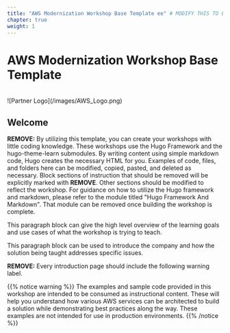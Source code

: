 ```yaml
---
title: "AWS Modernization Workshop Base Template ee" # MODIFY THIS TO BE THE TITLE OF YOUR WORKSHOP
chapter: true
weight: 1
---
```


# AWS Modernization Workshop Base Template <!-- CHANGE THIS TO BE THE TITLE OF YOUR WORKSHOP -->
<br>
![Partner Logo](/images/AWS_Logo.png)  <!-- ADD YOUR PARTNER LOGO HERE USING THE INSTRUCTIONS BELOW -->
<br>

## Welcome

**REMOVE:** By utilizing this template, you can create your workshops with little coding knowledge. These workshops use the Hugo Framework and the hugo-theme-learn submodules. By writing content using simple markdown code, Hugo creates the necessary HTML for you. Examples of code, files, and folders here can be modified, copied, pasted, and deleted as necessary. Block sections of instruction that should be removed will be explicitly marked with **REMOVE**. Other sections should be modified to reflect the workshop. For guidance on how to utilize the Hugo framework and markdown, please refer to the module titled "Hugo Framework And Markdown". That module can be removed once building the workshop is complete.

This paragraph block can give the high level overview of the learning goals and use cases of what the workshop is trying to teach.

This paragraph block can be used to introduce the company and how the solution being taught addresses specific issues.

**REMOVE:** Every introduction page should include the following warning label.

{{% notice warning %}}
The examples and sample code provided in this workshop are intended to be consumed as instructional content. These will help you understand how various AWS services can be architected to build a solution while demonstrating best practices along the way. These examples are not intended for use in production environments.
{{% /notice %}}